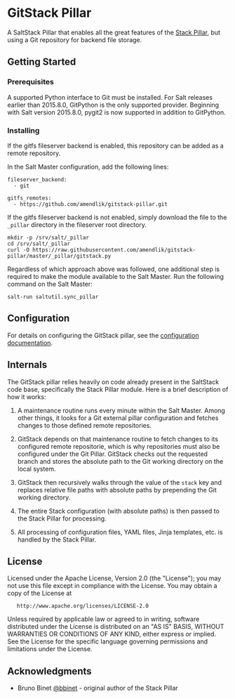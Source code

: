 # GitStack Pillar

A SaltStack Pillar that enables all the great features of the [Stack Pillar](https://docs.saltstack.com/en/latest/ref/pillar/all/salt.pillar.stack.html#module-salt.pillar.stack), but using a Git repository for backend file storage.

## Getting Started

### Prerequisites

A supported Python interface to Git must be installed. For Salt releases earlier than 2015.8.0, GitPython is the only supported provider. Beginning with Salt version 2015.8.0, pygit2 is now supported in addition to GitPython.

### Installing

If the gitfs fileserver backend is enabled, this repository can be added as a remote repository.

In the Salt Master configuration, add the following lines:
```
fileserver_backend:
  - git

gitfs_remotes:
  - https://github.com/amendlik/gitstack-pillar.git
```

If the gitfs fileserver backend is not enabled, simply download the file to the `_pillar` directory in the fileserver root directory.
```
mkdir -p /srv/salt/_pillar
cd /srv/salt/_pillar
curl -O https://raw.githubusercontent.com/amendlik/gitstack-pillar/master/_pillar/gitstack.py
```

Regardless of which approach above was followed, one additional step is required to make the module available to the Salt Master. Run the following command on the Salt Master:
```
salt-run saltutil.sync_pillar
```

## Configuration
For details on configuring the GitStack pillar, see the [configuration documentation](docs/configuration.md).

## Internals

The GitStack pillar relies heavily on code already present in the SaltStack code base, specifically the Stack Pillar module. Here is a brief description of how it works:

1. A maintenance routine runs every minute within the Salt Master. Among other things, it looks for a Git external pillar configuration and fetches changes to those defined remote repositories.

2. GitStack depends on that maintenance routine to fetch changes to its configured remote repositorie, which is why repositories must also be configured under the Git Pillar. GitStack checks out the requested branch and stores the absolute path to the Git working directory on the local system.

3. GitStack then recursively walks through the value of the `stack` key and replaces relative file paths with absolute paths by prepending the Git working directory.

4. The entire Stack configuration (with absolute paths) is then passed to the Stack Pillar for processing.

5. All processing of configuration files, YAML files, Jinja templates, etc. is handled by the Stack Pillar.

## License

   Licensed under the Apache License, Version 2.0 (the "License");
   you may not use this file except in compliance with the License.
   You may obtain a copy of the License at

       http://www.apache.org/licenses/LICENSE-2.0

   Unless required by applicable law or agreed to in writing, software
   distributed under the License is distributed on an "AS IS" BASIS,
   WITHOUT WARRANTIES OR CONDITIONS OF ANY KIND, either express or implied.
   See the License for the specific language governing permissions and
   limitations under the License.

## Acknowledgments
* Bruno Binet [@bbinet](https://github.com/bbinet) - original author of the Stack Pillar

